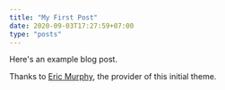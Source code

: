 ```yaml
---
title: "My First Post"
date: 2020-09-03T17:27:59+07:00
type: "posts"
---
```


Here's an example blog post.

Thanks to [Eric Murphy](https://github.com/ericmurphyxyz/hugo-starter-theme/tree/master), the provider of this initial theme.



